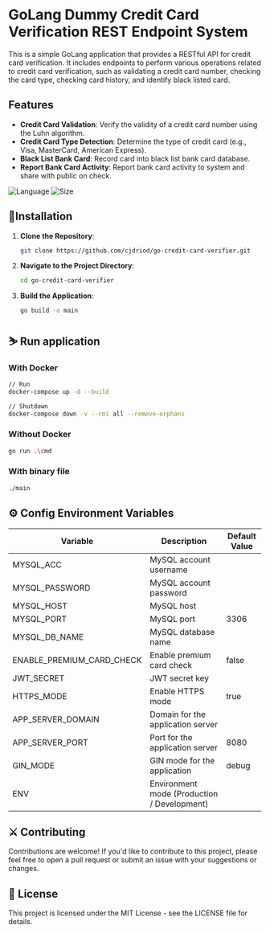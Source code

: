 # GoLang Dummy Credit Card Verification REST Endpoint System

This is a simple GoLang application that provides a RESTful API for credit card verification.
It includes endpoints to perform various operations related to credit card verification,
such as validating a credit card number, checking the card type, checking card history,
and identify black listed card.

## **Features**

- **Credit Card Validation**: Verify the validity of a credit card number using the Luhn algorithm.
- **Credit Card Type Detection**: Determine the type of credit card (e.g., Visa, MasterCard, American Express).
- **Black List Bank Card**: Record card into black list bank card database.
- **Report Bank Card Activity**: Report bank card activity to system and share with public on check.

![Language](https://img.shields.io/github/languages/top/cjdriod/go-credit-card-verifier?style=flat-square)
![Size](https://img.shields.io/github/repo-size/cjdriod/go-credit-card-verifier?style=flat-square)

## 🔨Installation

1. **Clone the Repository**:

    ```bash
    git clone https://github.com/cjdriod/go-credit-card-verifier.git
    ```

2. **Navigate to the Project Directory**:

    ```bash
    cd go-credit-card-verifier
    ```

3. **Build the Application**:

    ```bash
    go build -o main
    ```

## **⛷️ Run application**

### With Docker

 ```bash
 // Run
docker-compose up -d --build
```
 ```bash
// Shutdown
docker-compose down -v --rmi all --remove-orphans   
```

### Without Docker

```bash
go run .\cmd
```

### With binary file

```bash
./main
```

## **⚙️ Config Environment Variables**

| Variable                  | Description                                 | Default Value |
|---------------------------|---------------------------------------------|---------------|
| MYSQL_ACC                 | MySQL account username                      |               |
| MYSQL_PASSWORD            | MySQL account password                      |               |
| MYSQL_HOST                | MySQL host                                  |               |
| MYSQL_PORT                | MySQL port                                  | 3306          |
| MYSQL_DB_NAME             | MySQL database name                         |               |
| ENABLE_PREMIUM_CARD_CHECK | Enable premium card check                   | false         |
| JWT_SECRET                | JWT secret key                              |               |
| HTTPS_MODE                | Enable HTTPS mode                           | true          |
| APP_SERVER_DOMAIN         | Domain for the application server           |               |
| APP_SERVER_PORT           | Port for the application server             | 8080          |
| GIN_MODE                  | GIN mode for the application                | debug         |
| ENV                       | Environment mode (Production / Development) |               |   

## ⚔️ **Contributing**

Contributions are welcome! If you'd like to contribute to this project, please feel free to open a pull request or
submit an issue with your suggestions or changes.

## 📝 **License**

This project is licensed under the MIT License - see the LICENSE file for details.